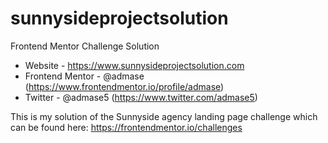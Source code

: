 # sunnysideprojectsolution
Frontend Mentor Challenge Solution

- Website - https://www.sunnysideprojectsolution.com
- Frontend Mentor - @admase (https://www.frontendmentor.io/profile/admase)
- Twitter - @admase5 (https://www.twitter.com/admase5)

This is my solution of the Sunnyside agency landing page challenge which can be found here: https://frontendmentor.io/challenges
